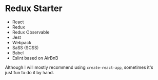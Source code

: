 # Redux Starter

- React
- Redux
- Redux Observable
- Jest
- Webpack
- SaSS (SCSS)
- Babel
- Eslint based on AirBnB

Although I will mostly recommend using `create-react-app`, sometimes it's just fun to do it by hand. 
